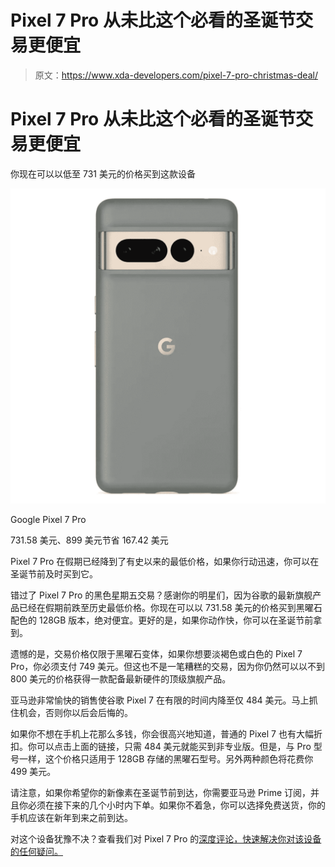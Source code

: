 # Pixel 7 Pro 从未比这个必看的圣诞节交易更便宜

> 原文：<https://www.xda-developers.com/pixel-7-pro-christmas-deal/>

# Pixel 7 Pro 从未比这个必看的圣诞节交易更便宜

你现在可以以低至 731 美元的价格买到这款设备

 <picture>![The Pixel 7 Pro is Google's top-of-the-line flagship of the year, featuring the second-gen Tensor SoC, a 120Hz LTPO display, a telephoto sensor, and a bigger battery.](img/26bf32dcd1e54473d448d9be3b56170c.png)</picture> 

Google Pixel 7 Pro

731.58 美元、899 美元节省 167.42 美元

Pixel 7 Pro 在假期已经降到了有史以来的最低价格，如果你行动迅速，你可以在圣诞节前及时买到它。

错过了 Pixel 7 Pro 的黑色星期五交易？感谢你的明星们，因为谷歌的最新旗舰产品已经在假期前跌至历史最低价格。你现在可以以 731.58 美元的价格买到黑曜石配色的 128GB 版本，绝对便宜。更好的是，如果你动作快，你可以在圣诞节前拿到。

遗憾的是，交易价格仅限于黑曜石变体，如果你想要淡褐色或白色的 Pixel 7 Pro，你必须支付 749 美元。但这也不是一笔糟糕的交易，因为你仍然可以以不到 800 美元的价格获得一款配备最新硬件的顶级旗舰产品。

亚马逊非常愉快的销售使谷歌 Pixel 7 在有限的时间内降至仅 484 美元。马上抓住机会，否则你以后会后悔的。

如果你不想在手机上花那么多钱，你会很高兴地知道，普通的 Pixel 7 也有大幅折扣。你可以点击上面的链接，只需 484 美元就能买到非专业版。但是，与 Pro 型号一样，这个价格只适用于 128GB 存储的黑曜石型号。另外两种颜色将花费你 499 美元。

请注意，如果你希望你的新像素在圣诞节前到达，你需要亚马逊 Prime 订阅，并且你必须在接下来的几个小时内下单。如果你不着急，你可以选择免费送货，你的手机应该在新年到来之前到达。

对这个设备犹豫不决？查看我们对 Pixel 7 Pro 的[深度评论，快速解决你对该设备的任何疑问。](https://www.xda-developers.com/google-pixel-7-pro-review/)
